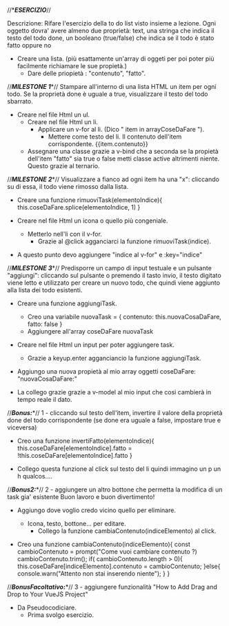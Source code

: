 //********ESERCIZIO*******//

Descrizione:
Rifare l'esercizio della to do list visto insieme a lezione.
Ogni oggetto dovra' avere almeno due proprietà:
text, una stringa che indica il testo del todo
done, un booleano (true/false) che indica se il todo è stato fatto oppure no

- Creare una lista. 
(più esattamente un'array di oggeti per poi poter più facilmente richiamare le sue propietà.)
    - Dare delle priopietà : "contenuto", "fatto".


//***MILESTONE 1****//
Stampare all'interno di una lista HTML un item per ogni todo.
Se la proprietà done è uguale a true, visualizzare il testo del todo sbarrato.

- Creare nel file Html un ul.
    - Creare nel file Html un li.
        - Applicare un v-for al li. (Dico " item in arrayCoseDaFare ").
            - Mettere come testo del li. Il contenuto dell'item corrispondente. {{item.contenuto}}
    - Assegnare una classe grazie a v-bind che a seconda se la propietà dell'item "fatto" sia true o false metti classe active altrimenti niente. Questo grazie al ternario. 



//***MILESTONE 2****//
Visualizzare a fianco ad ogni item ha una "x": cliccando su di essa, il todo viene rimosso dalla lista.

- Creare una funzione rimuoviTask(elementoIndice){
    this.coseDaFare.splice(elementoIndice, 1)
}

- Creare nel file Html un icona o quello più congeniale. 
    - Metterlo nell'li con il v-for.
        -  Grazie al @click agganciarci la funzione rimuoviTask(indice).

- A questo punto devo aggiungere "indice al v-for" e :key="indice"





//***MILESTONE 3****//
Predisporre un campo di input testuale e un pulsante "aggiungi": cliccando sul pulsante o premendo il tasto invio, il testo digitato viene letto e utilizzato per creare un nuovo todo, che quindi viene aggiunto alla lista dei todo esistenti.

- Creare una funzione aggiungiTask.
    - Creo una variabile nuovaTask = {
        contenuto: this.nuovaCosaDaFare,
        fatto: false
    }
    - Aggiungere all'array coseDaFare nuovaTask


- Creare nel file Html un input per poter aggiungere task. 
    - Grazie a keyup.enter agganciancio la funzione aggiungiTask.

- Aggiungo una nuova propietà al mio array oggetti coseDaFare: "nuovaCosaDaFare:"
- La collego grazie grazie a v-model al mio input che cosi cambierà in tempo reale il dato. 


//***Bonus:****//
1 - cliccando sul testo dell'item, invertire il valore della proprietà done del todo corrispondente (se done era uguale a false, impostare true e viceversa)

- Creo una funzione invertiFatto(elementoIndice){
    this.coseDaFare[elementoIndice].fatto = !this.coseDaFare[elementoIndice].fatto
}

- Collego questa funzione al click sul testo del li quindi immagino un p un h qualcos....



//***Bonus2:****//
2 -  aggiungere un altro bottone che permetta la modifica di un task gia' esistente
Buon lavoro e buon divertimento!

- Aggiungo dove voglio credo vicino quello per eliminare.
    - Icona, testo, bottone... per editare.
        - Collego la funzione cambiaContenuto(indiceElemento) al click.

- Creo una funzione cambiaContenuto(indiceElemento){
    const cambioContenuto = prompt("Come vuoi cambiare contenuto ?)
    cambioContenuto.trim();
    if( cambioContenuto.length > 0){
        this.coseDaFare[indiceElemento].contenuto = cambioContenuto;
    }else{
        console.warn("Attento non stai inserendo niente");
    }
}

//***BonusFacoltativo:****//
3 - aggiungere funzionalità "How to Add Drag and Drop to Your VueJS Project"

- Da Pseudocodiciare. 
    - Prima svolgo esercizio. 



